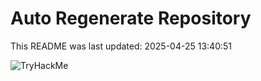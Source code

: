 # Auto Regenerate Repository

This README was last updated: 2025-04-25 13:40:51

 ![TryHackMe](https://tryhackme.com/badge/533634)
